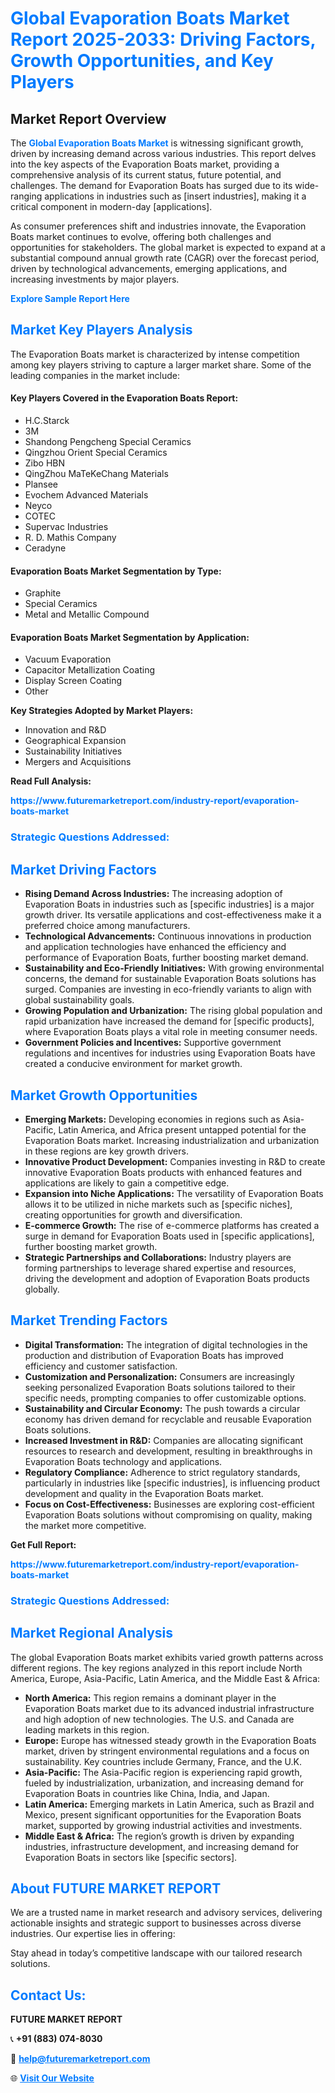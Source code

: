 <h1 style="color: #007BFF;">Global Evaporation Boats Market Report 2025-2033: Driving Factors, Growth Opportunities, and Key Players</h1>

<section id="overview">
<h2>Market Report Overview</h2>
<p>The <a href="https://www.futuremarketreport.com/industry-report/evaporation-boats-market" style="color: #007BFF; text-decoration: none;"><strong>Global Evaporation Boats Market</strong></a> is witnessing significant growth, driven by increasing demand across various industries. This report delves into the key aspects of the Evaporation Boats market, providing a comprehensive analysis of its current status, future potential, and challenges. The demand for Evaporation Boats has surged due to its wide-ranging applications in industries such as [insert industries], making it a critical component in modern-day [applications].</p>
<p>As consumer preferences shift and industries innovate, the Evaporation Boats market continues to evolve, offering both challenges and opportunities for stakeholders. The global market is expected to expand at a substantial compound annual growth rate (CAGR) over the forecast period, driven by technological advancements, emerging applications, and increasing investments by major players.</p>
</section>

<section id="overview">
<p><a href="https://www.futuremarketreport.com/request-sample/reportId=102622" style="color: #007BFF; text-decoration: none;"><strong>Explore Sample Report Here</strong></a></p>
</section>

<section id="key-players">
<h2 style="color: #007BFF;">Market Key Players Analysis</h2>
<p>The Evaporation Boats market is characterized by intense competition among key players striving to capture a larger market share. Some of the leading companies in the market include:</p>
<h4>Key Players Covered in the Evaporation Boats Report:</h4>
<ul><li>H.C.Starck</li><li>3M</li><li>Shandong Pengcheng Special Ceramics</li><li>Qingzhou Orient Special Ceramics</li><li>Zibo HBN</li><li>QingZhou MaTeKeChang Materials</li><li>Plansee</li><li>Evochem Advanced Materials</li><li>Neyco</li><li>COTEC</li><li>Supervac Industries</li><li>R. D. Mathis Company</li><li>Ceradyne</li></ul>
<h4>Evaporation Boats Market Segmentation by Type:</h4>
<ul><li>Graphite</li><li>Special Ceramics</li><li>Metal and Metallic Compound</li></ul>

<h4>Evaporation Boats Market Segmentation by Application:</h4>
<ul><li>Vacuum Evaporation</li><li>Capacitor Metallization Coating</li><li>Display Screen Coating</li><li>Other</li></ul>
<p><strong>Key Strategies Adopted by Market Players:</strong></p>
<ul>
<li>Innovation and R&D</li>
<li>Geographical Expansion</li>
<li>Sustainability Initiatives</li>
<li>Mergers and Acquisitions</li>
</ul>
</section>

<section>
<p><strong>Read Full Analysis: </strong></p><a href="https://www.futuremarketreport.com/industry-report/evaporation-boats-market" style="color: #007BFF; text-decoration: none;"><strong>https://www.futuremarketreport.com/industry-report/evaporation-boats-market</strong></a>
<h3 style="color: #007BFF;">Strategic Questions Addressed:</h3>
</section>

<section id="driving-factors">
<h2 style="color: #007BFF;">Market Driving Factors</h2>
<ul>
<li><strong>Rising Demand Across Industries:</strong> The increasing adoption of Evaporation Boats in industries such as [specific industries] is a major growth driver. Its versatile applications and cost-effectiveness make it a preferred choice among manufacturers.</li>
<li><strong>Technological Advancements:</strong> Continuous innovations in production and application technologies have enhanced the efficiency and performance of Evaporation Boats, further boosting market demand.</li>
<li><strong>Sustainability and Eco-Friendly Initiatives:</strong> With growing environmental concerns, the demand for sustainable Evaporation Boats solutions has surged. Companies are investing in eco-friendly variants to align with global sustainability goals.</li>
<li><strong>Growing Population and Urbanization:</strong> The rising global population and rapid urbanization have increased the demand for [specific products], where Evaporation Boats plays a vital role in meeting consumer needs.</li>
<li><strong>Government Policies and Incentives:</strong> Supportive government regulations and incentives for industries using Evaporation Boats have created a conducive environment for market growth.</li>
</ul>
</section>

<section id="growth-opportunities">
<h2 style="color: #007BFF;">Market Growth Opportunities</h2>
<ul>
<li><strong>Emerging Markets:</strong> Developing economies in regions such as Asia-Pacific, Latin America, and Africa present untapped potential for the Evaporation Boats market. Increasing industrialization and urbanization in these regions are key growth drivers.</li>
<li><strong>Innovative Product Development:</strong> Companies investing in R&D to create innovative Evaporation Boats products with enhanced features and applications are likely to gain a competitive edge.</li>
<li><strong>Expansion into Niche Applications:</strong> The versatility of Evaporation Boats allows it to be utilized in niche markets such as [specific niches], creating opportunities for growth and diversification.</li>
<li><strong>E-commerce Growth:</strong> The rise of e-commerce platforms has created a surge in demand for Evaporation Boats used in [specific applications], further boosting market growth.</li>
<li><strong>Strategic Partnerships and Collaborations:</strong> Industry players are forming partnerships to leverage shared expertise and resources, driving the development and adoption of Evaporation Boats products globally.</li>
</ul>
</section>

<section id="trending-factors">
<h2 style="color: #007BFF;">Market Trending Factors</h2>
<ul>
<li><strong>Digital Transformation:</strong> The integration of digital technologies in the production and distribution of Evaporation Boats has improved efficiency and customer satisfaction.</li>
<li><strong>Customization and Personalization:</strong> Consumers are increasingly seeking personalized Evaporation Boats solutions tailored to their specific needs, prompting companies to offer customizable options.</li>
<li><strong>Sustainability and Circular Economy:</strong> The push towards a circular economy has driven demand for recyclable and reusable Evaporation Boats solutions.</li>
<li><strong>Increased Investment in R&D:</strong> Companies are allocating significant resources to research and development, resulting in breakthroughs in Evaporation Boats technology and applications.</li>
<li><strong>Regulatory Compliance:</strong> Adherence to strict regulatory standards, particularly in industries like [specific industries], is influencing product development and quality in the Evaporation Boats market.</li>
<li><strong>Focus on Cost-Effectiveness:</strong> Businesses are exploring cost-efficient Evaporation Boats solutions without compromising on quality, making the market more competitive.</li>
</ul>
</section>

<section>
<p><strong>Get Full Report: </strong></p><a href="https://www.futuremarketreport.com/industry-report/evaporation-boats-market" style="color: #007BFF; text-decoration: none;"><strong>https://www.futuremarketreport.com/industry-report/evaporation-boats-market</strong></a>
<h3 style="color: #007BFF;">Strategic Questions Addressed:</h3>
</section>


<section id="regional-analysis">
<h2 style="color: #007BFF;">Market Regional Analysis</h2>
<p>The global Evaporation Boats market exhibits varied growth patterns across different regions. The key regions analyzed in this report include North America, Europe, Asia-Pacific, Latin America, and the Middle East & Africa:</p>
<ul>
<li><strong>North America:</strong> This region remains a dominant player in the Evaporation Boats market due to its advanced industrial infrastructure and high adoption of new technologies. The U.S. and Canada are leading markets in this region.</li>
<li><strong>Europe:</strong> Europe has witnessed steady growth in the Evaporation Boats market, driven by stringent environmental regulations and a focus on sustainability. Key countries include Germany, France, and the U.K.</li>
<li><strong>Asia-Pacific:</strong> The Asia-Pacific region is experiencing rapid growth, fueled by industrialization, urbanization, and increasing demand for Evaporation Boats in countries like China, India, and Japan.</li>
<li><strong>Latin America:</strong> Emerging markets in Latin America, such as Brazil and Mexico, present significant opportunities for the Evaporation Boats market, supported by growing industrial activities and investments.</li>
<li><strong>Middle East & Africa:</strong> The region’s growth is driven by expanding industries, infrastructure development, and increasing demand for Evaporation Boats in sectors like [specific sectors].</li>
</ul>
</section>

<footer>
<h2 style="color: #007BFF;">About FUTURE MARKET REPORT</h2>
<p>We are a trusted name in market research and advisory services, delivering actionable insights and strategic support to businesses across diverse industries. Our expertise lies in offering:</p>

<p>Stay ahead in today’s competitive landscape with our tailored research solutions.</p>

<h2 style="color: #007BFF;">Contact Us:</h2>
<p><strong>FUTURE MARKET REPORT</strong></p>
<p>📞 <strong>+91 (883) 074-8030</strong></p>
<p>📧 <strong><a href="mailto:help@futuremarketreport.com" style="color: #007BFF;">help@futuremarketreport.com</a></strong></p>
<p>🌐 <strong><a href="https://www.futuremarketreport.com/" style="color: #007BFF;">Visit Our Website</a></strong></p>
</footer>